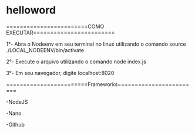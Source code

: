 # helloword

========================COMO EXECUTAR========================

1°- Abra o Nodeenv em seu terminal no linux utilizando o comando source ./LOCAL_NODEENV/bin/activate

2°- Execute o arquivo utilizando o comando node index.js

3°- Em seu navegador, digite localhost:8020 


========================Frameworks========================

-NodeJS

-Nano

-Github
